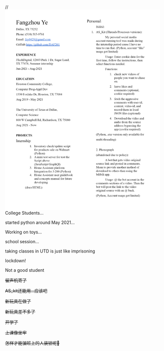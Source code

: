 //<img align='right' src='https://github.com/DAF201/DAF201/blob/main/download.png'>

College Students...

started python around May 2021...

Working on toys...

school session...

taking classes in UTD is just like imprisoning

lockdown!

Not a good student

~~留声机寄了~~

~~AS_kit还能用...应该吧~~

~~新玩具在做了~~

~~新玩具差不多了~~

~~开学了~~

~~上课像坐牢~~

~~怎样才能骗班上的人装锁呢🤔~~
